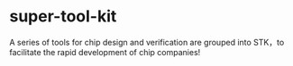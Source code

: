 # super-tool-kit
A series of tools for chip design and verification are grouped into STK，to facilitate the rapid development of chip companies!
